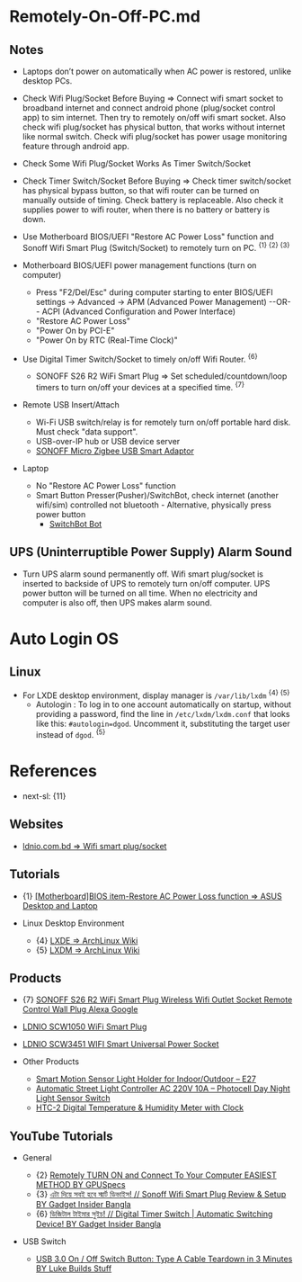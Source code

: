# Remotely-On-Off-PC.md

## Notes

* Laptops don’t power on automatically when AC power is restored, unlike desktop PCs.

* Check Wifi Plug/Socket Before Buying => Connect wifi smart socket to broadband internet and connect android phone (plug/socket control app) to sim internet. Then try to remotely on/off wifi smart socket. Also check wifi plug/socket has physical button, that works without internet like normal switch. Check wifi plug/socket has power usage monitoring feature through android app.

* Check Some Wifi Plug/Socket Works As Timer Switch/Socket

* Check Timer Switch/Socket Before Buying => Check timer switch/socket has physical bypass button, so that wifi router can be turned on manually outside of timing. Check battery is replaceable. Also check it supplies power to wifi router, when there is no battery or battery is down.

* Use Motherboard BIOS/UEFI "Restore AC Power Loss" function and Sonoff Wifi Smart Plug (Switch/Socket) to remotely turn on PC. <sup>{1} {2} {3}</sup>

* Motherboard BIOS/UEFI power management functions (turn on computer)
  * Press "F2/Del/Esc" during computer starting to enter BIOS/UEFI settings -> Advanced -> APM (Advanced Power Management) --OR-- ACPI (Advanced Configuration and Power Interface)
  * "Restore AC Power Loss"
  * "Power On by PCI-E"
  * "Power On by RTC (Real-Time Clock)"

* Use Digital Timer Switch/Socket to timely on/off Wifi Router. <sup>{6}</sup>
  * SONOFF S26 R2 WiFi Smart Plug => Set scheduled/countdown/loop timers to turn on/off your devices at a specified  time. <sup>{7}</sup>

* Remote USB Insert/Attach
  * Wi-Fi USB switch/relay is for remotely turn on/off portable hard disk. Must check "data support".
  * USB-over-IP hub or USB device server
  * [SONOFF Micro Zigbee USB Smart Adaptor](https://sonoff.tech/products/sonoff-micro-zigbee-usb-smart-adaptor)

* Laptop
  * No "Restore AC Power Loss" function
  * Smart Button Presser(Pusher)/SwitchBot, check internet (another wifi/sim) controlled not bluetooth - Alternative, physically press power button
    * [SwitchBot Bot](https://www.switch-bot.com/products/switchbot-bot)

## UPS (Uninterruptible Power Supply) Alarm Sound

* Turn UPS alarm sound permanently off. Wifi smart plug/socket is inserted to backside of UPS to remotely turn on/off computer. UPS power button will be turned on all time. When no electricity and computer is also off, then UPS makes alarm sound.

# Auto Login OS

## Linux

* For LXDE desktop environment, display manager is `/var/lib/lxdm` <sup>{4} {5}</sup>
  * Autologin : To log in to one account automatically on startup, without providing a password, find the line in `/etc/lxdm/lxdm.conf` that looks like this: `#autologin=dgod`. Uncomment it, substituting the target user instead of `dgod`. <sup>{5}</sup>

# References

* next-sl: {11}

## Websites

* [ldnio.com.bd => Wifi smart plug/socket](https://ldnio.com.bd/)
## Tutorials

* {1} [[Motherboard]BIOS item-Restore AC Power Loss function => ASUS Desktop and Laptop](https://www.asus.com/support/faq/1049855/)

* Linux Desktop Environment
  * {4} [LXDE => ArchLinux Wiki](https://wiki.archlinux.org/title/LXDE)
  * {5} [LXDM => ArchLinux Wiki](https://wiki.archlinux.org/title/LXDM)

## Products

* {7} [SONOFF S26 R2 WiFi Smart Plug Wireless Wifi Outlet Socket Remote Control Wall Plug Alexa Google](https://www.daraz.com.bd/products/sonoff-r2-wifi-wifi-i274335274-s1249615976.html)
* [LDNIO SCW1050 WiFi Smart Plug](https://ldnio.com.bd/product/ldnio-scw1050-wifi-smart-plug/)
* [LDNIO SCW3451 WIFI Smart Universal Power Socket](https://ldnio.com.bd/product/ldnio-scw3451/)

* Other Products
  * [Smart Motion Sensor Light Holder for Indoor/Outdoor – E27](https://nabatechshop.com/product/smart-motion-sensor-light-holder-e27-bangladesh/)
  * [Automatic Street Light Controller AC 220V 10A – Photocell Day Night Light Sensor Switch](https://nabatechshop.com/product/automatic-street-light-controller-photocell-day-night-light-sensor-switch/)
  * [HTC-2 Digital Temperature & Humidity Meter with Clock](https://nabatechshop.com/product/htc-2-digital-temperature-humidity-meter-with-clock/)

## YouTube Tutorials

* General
  * {2} [Remotely TURN ON and Connect To Your Computer EASIEST METHOD BY GPUSpecs](https://www.youtube.com/watch?v=-eqr4jkpI3I)
  * {3} [এটা দিয়ে সবই হবে স্মার্ট ডিভাইস! // Sonoff Wifi Smart Plug Review & Setup BY Gadget Insider Bangla](https://www.youtube.com/watch?v=kw82UXblSIo)
  * {6} [ডিজিটাল টাইমার সুইচ! // Digital Timer Switch | Automatic Switching Device! BY Gadget Insider Bangla](https://www.youtube.com/watch?v=EhNJbwZ-NqU)

* USB Switch
  * [USB 3.0 On / Off Switch Button: Type A Cable Teardown in 3 Minutes BY Luke Builds Stuff](https://www.youtube.com/watch?v=ob-IkjLMZfw)
